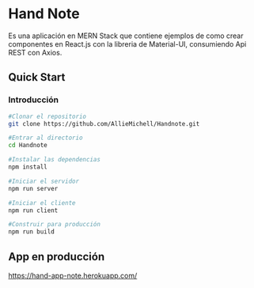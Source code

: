 # Hand Note 
Es una aplicación en MERN Stack que contiene ejemplos de como crear componentes en React.js con la libreria de Material-UI, consumiendo Api REST con Axios. 

## Quick Start
### Introducción

```bash
#Clonar el repositorio 
git clone https://github.com/AllieMichell/Handnote.git

#Entrar al directorio 
cd Handnote

#Instalar las dependencias 
npm install

#Iniciar el servidor
npm run server

#Iniciar el cliente
npm run client

#Construir para producción 
npm run build
```
## App en producción
https://hand-app-note.herokuapp.com/ 
